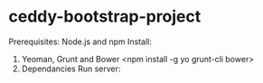 # ceddy-bootstrap-project

Prerequisites: Node.js and npm
Install: 
  1. Yeoman, Grunt and Bower
    <cd ceddy-bootstrap-project>
    <npm install -g yo grunt-cli bower>
  2. Dependancies 
    <bower install> 
    <npm install>
Run server: 
  <cd app> 
  <grunt serve>
